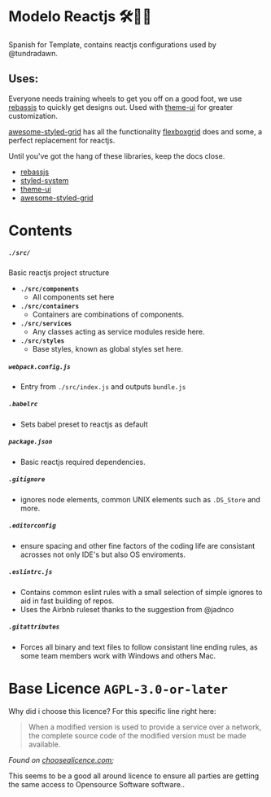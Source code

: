# Modelo Reactjs 🛠👩‍💻

Spanish for Template, contains reactjs configurations used by @tundradawn. 

## Uses:

Everyone needs training wheels to get you off on a good foot,
we use [rebassjs](https://rebassjs.org) to quickly get designs out. Used with [theme-ui](https://theme-ui.com)
for greater customization. 

[awesome-styled-grid](https://awesome-styled-grid.netlify.app/) has all the functionality [flexboxgrid](flexboxgrid.com/)
does and some, a perfect replacement for reactjs. 

Until you've got the hang of these libraries, keep the docs close.
- [rebassjs](https://rebassjs.org)
- [styled-system](https://styled-system.com/)
- [theme-ui](https://theme-ui.com)
- [awesome-styled-grid](https://awesome-styled-grid.netlify.app/)

# Contents

##### `./src/`
Basic reactjs project structure

- **`./src/components`**
  - All components set here 
- **`./src/containers`**
  - Containers are combinations of components.
- **`./src/services`**
  - Any classes acting as service modules reside here.
- **`./src/styles`**
  - Base styles, known as global styles set here.


##### `webpack.config.js`
- Entry from `./src/index.js` and outputs `bundle.js`

##### `.babelrc`
- Sets babel preset to reactjs as default

##### `package.json`
- Basic reactjs required dependencies.

##### `.gitignore`
- ignores node elements, common UNIX elements such as `.DS_Store` and more.

##### `.editorconfig`
- ensure spacing and other fine factors of the coding life are consistant acrosses not only IDE's but also OS enviroments.

##### `.eslintrc.js`
- Contains common eslint rules with a small selection of simple ignores to aid in fast building of repos.
- Uses the Airbnb ruleset thanks to the suggestion from @jadnco

##### `.gitattributes`
- Forces all binary and text files to follow consistant line ending rules, as some team members work with Windows and others Mac.

# Base Licence `AGPL-3.0-or-later`
Why did i choose this licence? For this specific line right here:
> When a modified version is used to provide a service over a network, the complete source code of the modified version must be made available.

_Found on [choosealicence.com](https://choosealicense.com/licenses/);_

This seems to be a good all around licence to ensure all parties are getting the same access to Opensource Software software..
